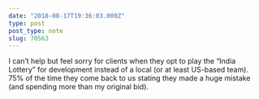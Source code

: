 ```yaml
---
date: "2018-08-17T19:36:03.000Z"
type: post 
post_type: note
slug: 70563
---
```

I can’t help but feel sorry for clients when they opt to play the “India Lottery” for development instead of a local (or at least US-based team). 75% of the time they come back to us stating they made a huge mistake (and spending more than my original bid). 

